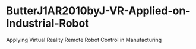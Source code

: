 # ButterJ1AR2010byJ-VR-Applied-on-Industrial-Robot
 Applying Virtual Reality Remote Robot Control in Manufacturing
